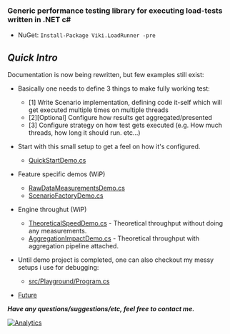### Generic performance testing library for executing load-tests written in .NET c# ###
* NuGet: `Install-Package Viki.LoadRunner -pre`

## *Quick Intro*
Documentation is now being rewritten, but few examples still exist:

* Basically one needs to define 3 things to make fully working test:
  - [1] Write Scenario implementation, defining code it-self which will get executed multiple times on multiple threads
  - [2][Optional] Configure how results get aggregated/presented
  - [3] Configure strategy on how test  gets executed (e.g. How much threads, how long it should run. etc...)

* Start with this small setup to get a feel on how it's configured.
  - [QuickStartDemo.cs](/demo/Guides/QuickStart/QuickStartDemo.cs)
* Feature specific demos (WiP)
  - [RawDataMeasurementsDemo.cs](/demo/Guides/Aggregation/RawDataMeasurementsDemo.cs)
  - [ScenarioFactoryDemo.cs](/demo/Guides/StrategyBuilderFeatures/ScenarioFactoryDemo.cs)
* Engine throughut (WiP)
  - [TheoreticalSpeedDemo.cs](demo/Theoretical/TheoreticalSpeedDemo.cs) - Theoretical throughput without doing any measurements.
  - [AggregationImpactDemo.cs](demo/Theoretical/AggregationImpactDemo.cs.cs) - Theoretical throughput with aggregation pipeline attached.
  
* Until demo project is completed, one can also checkout my messy setups i use for debugging:
  - [src/Playground/Program.cs](/src/Viki.LoadRunner.Playground/Program.cs)
  
* [Future](../../wiki/TODOs)

***Have any questions/suggestions/etc, feel free to contact me.***

[![Analytics](https://ga-beacon.appspot.com/UA-71045586-1/LoadRunner/readme?pixel)](https://github.com/Vycka/LoadRunner)

